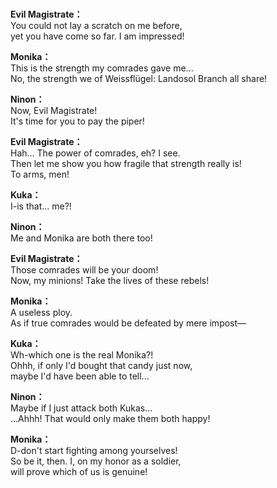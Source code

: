 # 

  
**Evil Magistrate：**  
You could not lay a scratch on me before,  
yet you have come so far. I am impressed!  
  
**Monika：**  
This is the strength my comrades gave me...  
No, the strength we of Weissflügel: Landosol Branch all share!  
  
**Ninon：**  
Now, Evil Magistrate!  
It's time for you to pay the piper!  
  
**Evil Magistrate：**  
Hah... The power of comrades, eh? I see.  
Then let me show you how fragile that strength really is!  
To arms, men!  
  
**Kuka：**  
I-is that... me?!  
  
**Ninon：**  
Me and Monika are both there too!  
  
**Evil Magistrate：**  
Those comrades will be your doom!  
Now, my minions! Take the lives of these rebels!  
  
**Monika：**  
A useless ploy.  
As if true comrades would be defeated by mere impost—  
  
**Kuka：**  
Wh-which one is the real Monika?!  
Ohhh, if only I'd bought that candy just now,  
maybe I'd have been able to tell...  
  
**Ninon：**  
Maybe if I just attack both Kukas...  
...Ahhh! That would only make them both happy!  
  
**Monika：**  
D-don't start fighting among yourselves!  
So be it, then. I, on my honor as a soldier,  
will prove which of us is genuine!  
